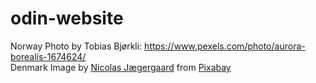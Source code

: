 # odin-website

Norway Photo by Tobias Bjørkli: https://www.pexels.com/photo/aurora-borealis-1674624/
<br/>
Denmark Image by <a href="https://pixabay.com/users/nicolasjaegergaard-10481773/?utm_source=link-attribution&utm_medium=referral&utm_campaign=image&utm_content=7045133">Nicolas Jægergaard</a> from <a href="https://pixabay.com//?utm_source=link-attribution&utm_medium=referral&utm_campaign=image&utm_content=7045133">Pixabay</a>
